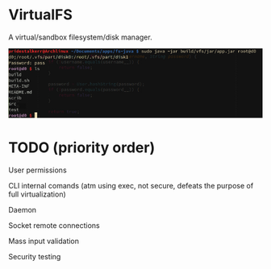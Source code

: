 # VirtualFS
A virtual/sandbox filesystem/disk manager.

![alt](https://raw.githubusercontent.com/Pridestalkerr/VirtualFS/master/demo/use.jpg)

# TODO (priority order)
  User permissions
  
  CLI internal comands (atm using exec, not secure, defeats the purpose of full virtualization)
  
  Daemon
  
  Socket remote connections
  
  Mass input validation
  
  Security testing
